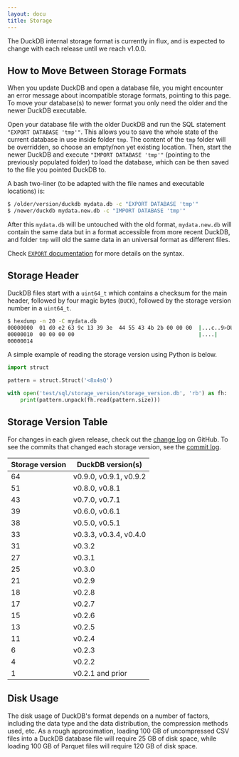 ```yaml
---
layout: docu
title: Storage
---
```


The DuckDB internal storage format is currently in flux, and is expected to change with each release until we reach v1.0.0.

## How to Move Between Storage Formats

When you update DuckDB and open a database file, you might encounter an error message about incompatible storage formats, pointing to this page.
To move your database(s) to newer format you only need the older and the newer DuckDB executable.

Open your database file with the older DuckDB and run the SQL statement `"EXPORT DATABASE 'tmp'"`. This allows you to save the whole state of the current database in use inside folder `tmp`.
The content of the `tmp` folder will be overridden, so choose an empty/non yet existing location. Then, start the newer DuckDB and execute `"IMPORT DATABASE 'tmp'"` (pointing to the previously populated folder) to load the database, which can be then saved to the file you pointed DuckDB to.

A bash two-liner (to be adapted with the file names and executable locations) is:

```bash
$ /older/version/duckdb mydata.db -c "EXPORT DATABASE 'tmp'"
$ /newer/duckdb mydata.new.db -c "IMPORT DATABASE 'tmp'"
```

After this `mydata.db` will be untouched with the old format, `mydata.new.db` will contain the same data but in a format accessible from more recent DuckDB, and folder `tmp` will old the same data in an universal format as different files.

Check [`EXPORT` documentation](../docs/sql/statements/export) for more details on the syntax.

## Storage Header

DuckDB files start with a `uint64_t` which contains a checksum for the main header, followed by four magic bytes (`DUCK`), followed by the storage version number in a `uint64_t`.

```bash
$ hexdump -n 20 -C mydata.db
00000000  01 d0 e2 63 9c 13 39 3e  44 55 43 4b 2b 00 00 00  |...c..9>DUCK+...|
00000010  00 00 00 00                                       |....|
00000014
```

A simple example of reading the storage version using Python is below.

```python
import struct

pattern = struct.Struct('<8x4sQ')

with open('test/sql/storage_version/storage_version.db', 'rb') as fh:
    print(pattern.unpack(fh.read(pattern.size)))
```

## Storage Version Table

For changes in each given release, check out the [change log](https://github.com/duckdb/duckdb/releases) on GitHub.
To see the commits that changed each storage version, see the [commit log](https://github.com/duckdb/duckdb/commits/main/src/storage/storage_info.cpp).

<div class="narrow_table"></div>

| Storage version | DuckDB version(s)      |
|-----------------|------------------------|
| 64              | v0.9.0, v0.9.1, v0.9.2 |
| 51              | v0.8.0, v0.8.1         |
| 43              | v0.7.0, v0.7.1         |
| 39              | v0.6.0, v0.6.1         |
| 38              | v0.5.0, v0.5.1         |
| 33              | v0.3.3, v0.3.4, v0.4.0 |
| 31              | v0.3.2                 |
| 27              | v0.3.1                 |
| 25              | v0.3.0                 |
| 21              | v0.2.9                 |
| 18              | v0.2.8                 |
| 17              | v0.2.7                 |
| 15              | v0.2.6                 |
| 13              | v0.2.5                 |
| 11              | v0.2.4                 |
| 6               | v0.2.3                 |
| 4               | v0.2.2                 |
| 1               | v0.2.1 and prior       |

## Disk Usage

The disk usage of DuckDB's format depends on a number of factors, including the data type and the data distribution, the compression methods used, etc.
As a rough approximation, loading 100 GB of uncompressed CSV files into a DuckDB database file will require 25 GB of disk space, while loading 100 GB of Parquet files will require 120 GB of disk space.
